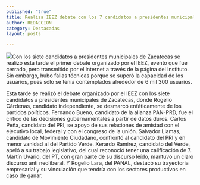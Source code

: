 ```yaml
---
published: "true"
title: Realiza IEEZ debate con los 7 candidatos a presidentes municipales de Zacatecas
author: REDACCION
category: Destacadas
layout: posts

---
```


![](http://i.imgur.com/WgFZHSIm.jpg)Con los siete candidatos a presidentes municipales de Zacatecas se realizó esta tarde el primer debate organizado por el IEEZ, evento que fue cerrado, pero transmitido por el internet a través de la página del Instituto. Sin embargo, hubo fallas técnicas porque se superó la capacidad de los usuarios, pues sólo se tenía contemplados alrededor de 6 mil 300 usuarios. 

Esta tarde se realizó el debate organizado por el IEEZ con los siete candidatos a presidentes municipales de Zacatecas, donde Rogelio Cárdenas, candidato independiente, se desmarcó enfáticamente de los partidos políticos. Fernando Bueno, candidato de la alianza PAN-PRD, fue el crítico de las decisiones gubernamentales a partir de datos duros. Carlos Peña, candidato del PRI, se apoyo de sus relaciones de amistad con el ejecutivo local, federal y con el congreso de la unión. Salvador Llamas, candidato de Movimiento Ciudadano, confrontó al candidato del PRI y en menor vanidad al del Partido Verde. Xerardo Ramirez, candidato del Verde, apeló a su trabajo legislativo, del cual reconoció tener una calificación de 7. Martín Uvario, del PT,  con gran parte de su discurso leído, mantuvo un claro discurso anti neoliberal. Y Rogelio Lara, del PANAL, destacó su trayectoria empresarial y su vinculación que tendría con los sectores productivos en caso de ganar. 
